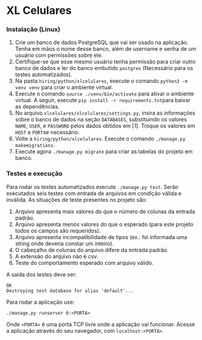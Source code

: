 # XL Celulares
### Instalação (Linux)

1. Crie um banco de dados PostgreSQL que vai ser usado na aplicação. Tenha em mãos o nome desse banco, além de username e senha de um usuário com permissões sobre ele.
2. Certifique-se que esse mesmo usuário tenha permissão para criar outro banco de dados e ler do banco embutido `postgres` (Necessário para os testes automatizados).
3. Na pasta `hiring/python/xlcelulares`, execute o comando `python3 -m venv venv` para criar o ambiente virtual.
4. Execute o comando `source ./venv/bin/activate` para ativar o ambiente virtual. A seguir, execute `pip install -r requirements.txt`para baixar as dependências.
5. No arquivo `xlcelulares/xlcelulares/settings.py`, insira as informações sobre o banco de dados na seção `DATABASES`, substituindo os valores `NAME`, `USER`, e `PASSWORD` pelos dados obtidos em [1]. Troque os valores em `HOST` e `PORT`se necessário.
6. Volte a `hiring/python/xlcelulares`. Execute o comando `./manage.py makemigrations`.
7. Execute agora `./manage.py migrate` para criar as tabelas do projeto em banco.


### Testes e execução
Para rodar os testes automatizados execute `./manage.py test`. Serão executados seis testes com entrada de arquivos em condição válida e inválida. As situações de teste presentes no projeto são:
1. Arquivo apresenta mais valores do que o número de colunas da entrada padrão.
2. Arquivo apresenta menos valores do que o esperado (para este projeto todos os campos são requeridos).
3. Arquivo apresenta incompatibilidade de tipos (ex.: foi informada uma string onde deveria constar um inteiro).
4. O cabeçalho de colunas do arquivo difere da entrada padrão.
5. A extensão do arquivo não é csv.
6. Teste do comportamento esperado com arquivo válido.

A saída dos testes deve ser: 
```
OK 
Destroying test database for alias 'default'...
```
Para rodar a aplicação use:
```
./manage.py runserver 0:<PORTA>
```
Onde `<PORTA>` é uma porta TCP livre onde a aplicação vai funcionar. Acesse a aplicação através do seu navegador, com `localhost:<PORTA>`.